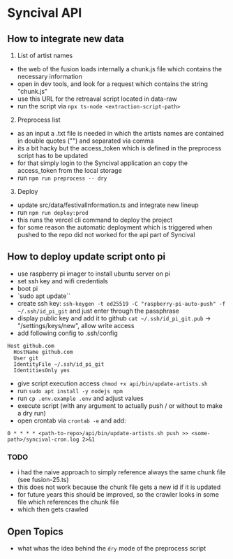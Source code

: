 # Syncival API

## How to integrate new data

1) List of artist names

- the web of the fusion loads internally a chunk.js file which contains the necessary information
- open in dev tools, and look for a request which contains the string "chunk.js" 
- use this URL for the retreaval script located in data-raw
- run the script via `npx ts-node <extraction-script-path>`

2) Preprocess list
- as an input a .txt file is needed in which the artists names are contained in double quotes ("") and separated via comma
- its a bit hacky but the access_token which is defined in the preprocess script has to be updated 
- for that simply login to the Syncival application an copy the access_token from the local storage
- run `npm run preprocess -- dry`

3) Deploy
- update src/data/festivalInformation.ts and integrate new lineup 
- run `npm run deploy:prod`
- this runs the vercel cli command to deploy the project
- for some reason the automatic deployment which is triggered when pushed to the repo did not worked for the api part of Syncival

## How to deploy update script onto pi

- use raspberry pi imager to install ubuntu server on pi 
- set ssh key and wifi credentials
- boot pi
- `sudo apt update``
- create ssh key: `ssh-keygen -t ed25519 -C "raspberry-pi-auto-push" -f ~/.ssh/id_pi_git` and just enter through the passphrase
- display public key and add it to github `cat ~/.ssh/id_pi_git.pub` -> "/settings/keys/new", allow write access
- add following config to .ssh/config
```
Host github.com
  HostName github.com
  User git
  IdentityFile ~/.ssh/id_pi_git
  IdentitiesOnly yes
```
- give script execution access `chmod +x api/bin/update-artists.sh`
- run `sudo apt install -y nodejs npm`
- run `cp .env.example .env` and adjust values
- execute script (with any argument to actually push / or without to make a dry run)
- open crontab via `crontab -e` and add:
```
0 * * * * <path-to-repo>/api/bin/update-artists.sh push >> <some-path>/syncival-cron.log 2>&1
```

### TODO 

- i had the naive approach to simply reference always the same chunk file (see fusion-25.ts)
- this does not work because the chunk file gets a new id if it is updated
- for future years this should be improved, so the crawler looks in some file which references the chunk file
- which then gets crawled


## Open Topics
- what whas the idea behind the `dry` mode of the preprocess script

